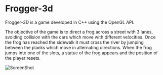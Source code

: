 Frogger-3d
==========

Frogger-3D is a game developed  in C++ using the OpenGL API. 

The objective of the game is to direct a frog across a street with 3 lanes, avoiding collision with the cars which move with different velocities. Once the frog has reached the sidewalk it must cross the river by jumping between the planks which move in alternating directions. When the frog jumps into one of the slots, a statue of the frog appears and the position of the player resets. 

![ScreenShot](http://imgur.com/r7nM69q)

